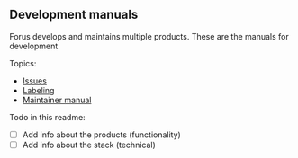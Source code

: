 ## Development manuals

Forus develops and maintains multiple products. These are the manuals for development

Topics:
* [Issues](https://github.com/teamforus/general/blob/develop/manuals/development/issues.md)
* [Labeling](https://github.com/teamforus/general/blob/develop/manuals/development/labels.md)
* [Maintainer manual](https://github.com/teamforus/general/blob/develop/manuals/development/maintainer-manual.md)


Todo in this readme:
- [ ] Add info about the products (functionality)
- [ ] Add info about the stack (technical)
